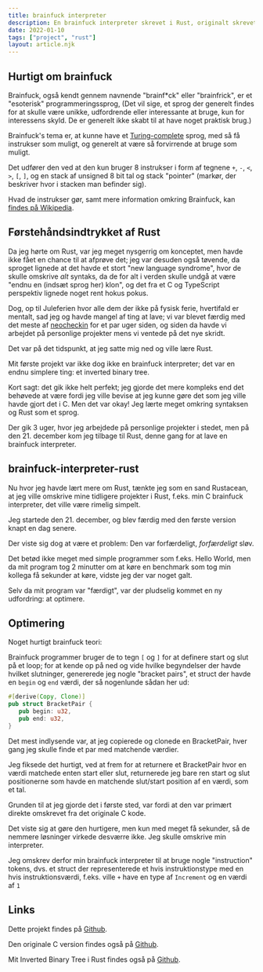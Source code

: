 ```yaml
---
title: brainfuck interpreter
description: En brainfuck interpreter skrevet i Rust, originalt skrevet i C.
date: 2022-01-10
tags: ["project", "rust"]
layout: article.njk
---
```


## Hurtigt om brainfuck

Brainfuck, også kendt gennem navnende "brainf\*ck" eller "brainfrick", er et "esoterisk" programmeringssprog, (Det vil sige, et sprog der generelt findes for at skulle være unikke, udfordrende eller interessante at bruge, kun for interessens skyld. De er generelt ikke skabt til at have noget praktisk brug.)

Brainfuck's tema er, at kunne have et [Turing-complete](https://en.wikipedia.org/wiki/Turing_completeness) sprog, med så få instrukser som muligt, og generelt at være så forvirrende at bruge som muligt.

Det udfører den ved at den kun bruger 8 instrukser i form af tegnene `+`, `-`, `<`, `>`, `[`, `]`, og en stack af unsigned 8 bit tal og stack "pointer" (markør, der beskriver hvor i stacken man befinder sig).

Hvad de instrukser gør, samt mere information omkring Brainfuck, kan [findes på Wikipedia](https://en.wikipedia.org/wiki/Brainfuck).

## Førstehåndsindtrykket af Rust

Da jeg hørte om Rust, var jeg meget nysgerrig om konceptet, men havde ikke fået en chance til at afprøve det; jeg var desuden også tøvende, da sproget lignede at det havde et stort "new language syndrome", hvor de skulle omskrive *alt* syntaks, da de for alt i verden skulle undgå at være "endnu en (indsæt sprog her) klon", og det fra et C og TypeScript perspektiv lignede noget rent hokus pokus.

Dog, op til Juleferien hvor alle dem der ikke på fysisk ferie, hvertifald er mentalt, sad jeg og havde mangel af ting at lave; vi var blevet færdig med det meste af [neocheckin](/projects/neocheckin) for et par uger siden, og siden da havde vi arbejdet på personlige projekter mens vi ventede på det nye skridt.

Det var på det tidspunkt, at jeg satte mig ned og ville lære Rust.

Mit første projekt var ikke dog ikke en brainfuck interpreter; det var en endnu simplere ting: et inverted binary tree.

Kort sagt: det gik ikke helt perfekt; jeg gjorde det mere kompleks end det behøvede at være fordi jeg ville bevise at jeg kunne gøre det som jeg ville havde gjort det i C. Men det var okay! Jeg lærte meget omkring syntaksen og Rust som et sprog.

Der gik 3 uger, hvor jeg arbejdede på personlige projekter i stedet, men på den 21. december kom jeg tilbage til Rust, denne gang for at lave en brainfuck interpreter.

## brainfuck-interpreter-rust

Nu hvor jeg havde lært mere om Rust, tænkte jeg som en sand Rustacean, at jeg ville omskrive mine tidligere projekter i Rust, f.eks. min C brainfuck interpreter, det ville være rimelig simpelt.

Jeg startede den 21. december, og blev færdig med den første version knapt en dag senere.

Der viste sig dog at være et problem: Den var forfærdeligt, *forfærdeligt* sløv.

Det betød ikke meget med simple programmer som f.eks. Hello World, men da mit program tog 2 minutter om at køre en benchmark som tog min kollega få sekunder at køre, vidste jeg der var noget galt.

Selv da mit program var "færdigt", var der pludselig kommet en ny udfordring: at optimere.

## Optimering

Noget hurtigt brainfuck teori:

Brainfuck programmer bruger de to tegn `[` og `]` for at definere start og slut på et loop; for at kende op på ned og vide hvilke begyndelser der havde hvilket slutninger, genererede jeg nogle "bracket pairs", et struct der havde en `begin` og `end` værdi, der så nogenlunde sådan her ud:

```rust
#[derive(Copy, Clone)]
pub struct BracketPair {
   pub begin: u32,
   pub end: u32,
}
```
Det mest indlysende var, at jeg copierede og clonede en BracketPair, hver gang jeg skulle finde et par med matchende værdier.

Jeg fiksede det hurtigt, ved at frem for at returnere et BracketPair hvor en værdi matchede enten start eller slut, returnerede jeg bare ren start og slut positionerne som havde en matchende slut/start position af en værdi, som et tal.

Grunden til at jeg gjorde det i første sted, var fordi at den var primært direkte omskrevet fra det originale C kode.

Det viste sig at gøre den hurtigere, men kun med meget få sekunder, så de nemmere løsninger virkede desværre ikke. Jeg skulle omskrive min interpreter.

Jeg omskrev derfor min brainfuck interpreter til at bruge nogle "instruction" tokens, dvs. et struct der representerede et hvis instruktionstype med en hvis instruktionsværdi, f.eks. ville `+` have en type af `Increment` og en værdi af `1`

## Links

Dette projekt findes på [Github](https://github.com/camper0008/brainfuck-interpreter-rust).

Den originale C version findes også på [Github](https://github.com/camper0008/brainfuck-interpreter-cc).

Mit Inverted Binary Tree i Rust findes også på [Github](https://github.com/camper0008/inverted-binary-tree-rust).
